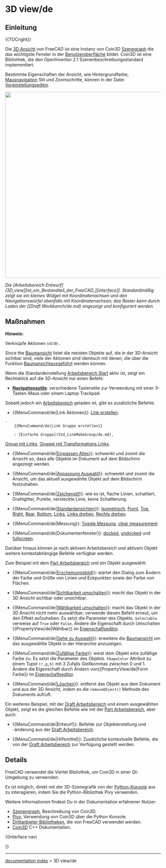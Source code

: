# 3D view/de
## Einleitung


{{TOCright}}

Die [3D Ansicht](3D_view/de.md) von FreeCAD ist eine Instanz von Coin3D [Szenegraph](Scenegraph/de.md) die das wichtigste Fenster in der [Benutzeroberfläche](interface/de.md) bildet. Coin3D ist eine Bibliothek, die den OpenInventor 2.1 Szenenbeschreibungsstandard implementiert.

Bestimmte Eigenschaften der Ansicht, wie Hintergrundfarbe, [Mausnavigation](Mouse_navigation/de.md) Stil und Zoomschritte, können in der Datei [Voreinstellungseditor](Preferences_Editor/de.md).

<img alt="" src=images/FreeCAD_3D_view.png  style="width:600px;">


*Die [Arbeitsbereich Entwurf](3D_view]]_ist_ein_Bestandteil_der_FreeCAD__[[interface]]. Standardmäßig zeigt sie ein kleines Widget mit Koordinatenachsen und den Navigationswürfel ebenfalls mit Koordinatenachsen; das Raster kann durch Laden der [[Draft Workbench/de.md) angezeigt und konfiguriert werden.*

## Maßnahmen


**Hinweis:**

Verknüpfe Aktionen <small>(v0.19)</small> .

Since the [Baumansicht](tree_view/de.md) listet die meisten Objekte auf, die in der 3D-Ansicht sichtbar sind, viele der Aktionen sind identisch mit denen, die über die Funktion [Baumansichtausgeführt](tree_view/de.md) werden können.

Wenn die Standardeinstellung [Arbeitsbereich Start](Start_Workbench/de.md) aktiv ist, zeigt ein Rechtsklick auf die 3D-Ansicht nur einen Befehl:

-    **[Navigationsstile](Mouse_navigation.md)**: verschiedene Tastenstile zur Verwendung mit einer 3-Tasten-Maus oder einem Laptop Trackpad.

Sobald jedoch ein [Arbeitsbereich](Workbenches/de.md) geladen ist, gibt es zusätzliche Befehle:

-    {{MenuCommand/de|Link Aktionen}}: [Link erstellen](Std_LinkMake/de.md).

    -   
        {{MenuCommand/de|Link Gruppe erstellen}}
        
        : [Einfache Gruppe](Std_LinkMakeGroup/de.md),

[Group mit Links](Std_LinkMakeGroup/de.md), [Gruppe mit Transformations Links](Std_LinkMakeGroup/de.md).

-    {{MenuCommand/de|[Einpassen Alles](Std_ViewFitAll/de.md)}}: schwenkt und zoomt die Ansicht so, dass alle Objekte im Dokument auf dem Bildschirm angezeigt werden.

-    {{MenuCommand/de|[Anpassung Auswahl](Std_ViewFitSelection/de.md)}}: schwenkt und zoomt die Ansicht, um das aktuell ausgewählte Objekt auf dem Bildschirm festzuhalten.

-    {{MenuCommand/de|[Zeichenstil](Std_DrawStyle/de.md)}}: wie es ist, flache Linien, schattiert, Drahtgitter, Punkte, versteckte Linie, keine Schattierung.

-    {{MenuCommand/de|[Standardansichten](Std_View_Menu/de.md)}}: [Isometrisch](Std_ViewIsometric/de.md), [Front](Std_ViewFront/de.md), [Top](Std_ViewTop/de.md), [Right](Std_ViewRight/de.md), [Rear](Std_ViewRear/de.md), [Bottom](Std_ViewBottom/de.md), [Links](Std_ViewLinks/de.md), [Links drehen](Std_ViewRotateLinks/de.md), [Rechts drehen](Std_ViewRotateRechts/de.md).

-    {{MenuCommand/de|Messung}}: [Toggle Messung](View_Measure_Toggle_All/de.md), [clear measurement](View_Measure_Clear_All/de.md).

-    {{MenuCommand/de|Dokumentenfenster}}: [docked](Std_ViewDockUndockFullscreen/de.md), [undocked](Std_ViewDockUndockFullscreen/de.md) und [fullscreen](Std_ViewDockUndockFullscreen/de.md).

Darüber hinaus können je nach aktivem Arbeitsbereich und aktivem Objekt weitere kontextabhängige Befehle verfügbar werden.

Zum Beispiel mit dem [Part Arbeitsbereich](Part_Workbench/de.md) und ein Objekt ausgewählt:

-    {{MenuCommand/de|[Erscheinungsbild](Std_SetAppearance/de.md)}}: startet den Dialog zum Ändern der Farbe und Größe von Linien und Eckpunkten sowie der Farbe von Flächen.

-    {{MenuCommand/de|[Sichtbarkeit umschalten](Std_ToggleVisibility/de.md)}}: macht das Objekt in der 3D Ansicht sichtbar oder unsichtbar.

-    {{MenuCommand/de|[Wählbarkeit umschalten](Std_ToggleSelectability/de.md)}}: macht das Objekt in der 3D Ansicht nicht mehr auswählbar; verwende diesen Befehl erneut, um den Effekt aufzuheben. Es setzt die Parameter des Objekts. `Selectable` verweise auf `True` oder `False`. Ändere die Eigenschaft durch Umschalten {{PropertyView/de|Wählbar}} im [Eigenschaftseditor](property_editor/de.md).

-    {{MenuCommand/de|[Gehe zu Auswahl](Std_TreeSelection/de.md)}}: erweitere die [Baumansicht](tree_view/de.md) um das ausgewählte Objekt in der Hierarchie anzuzeigen.

-    {{MenuCommand/de|[Zufällige Farbe](Std_RandomColor/de.md)}}: weist dem Objekt eine zufällige Farbe zu. Es setzt die Parameter des Objekts. `ShapeColor` Attribut zu einem Tupel `(r,g,b)` mit 3 Zufalls Gleitkommas zwischen 0 und 1. Ändere die Eigenschaft durch Ändern von{{PropertyView/de|Form Farbe}} im [Eigenschaftseditor](property_editor/de.md).

-    {{MenuCommand/de|[Löschen](Std_Delete/de.md)}}: entfernt das Objekt aus dem Dokument und aus der 3D Ansicht, indem es die `removeObject()` Methode des Dokuments aufruft.

Ein weiteres Beispiel, mit der [Draft Arbeitsbereich](Draft_Workbench/de.md) und einem ausgewählten Objekt, zeigt es die gleichen Befehle wie mit der [Part Arbeitsbereich](Part_Workbench/de.md), aber auch:

-    {{MenuCommand/de|Entwurf}}: Befehle zur Objekterstellung und -änderung aus der [Draft Arbeitsbereich](Draft_Workbench/de.md).

-    {{MenuCommand/de|Hilfsmittel}}: Zusätzliche kontextuelle Befehle, die von der [Draft Arbeitsbereich](Draft_Workbench/de.md) zur Verfügung gestellt werden.

## Details

FreeCAD verwendet die Viertel Bibliothek, um Coin3D in einer Qt-Umgebung zu verwenden.

Es ist möglich, direkt mit der 3D-Szenegrafik von der [Python-Konsole](Python_console.md) aus zu interagieren, indem Sie die Python-Bibliothek Pivy verwenden.

Weitere Informationen findest Du in der Dokumentation erfahrener Nutzer:

-   [Szenengraph](Scenegraph/de.md), Beschreibung von Coin3D.
-   [Pivy](Pivy/de.md), Verwendung von Coin3D über die Python Konsole.
-   [Drittanbieter Bibliotheken](Third_Party_Libraries/de.md), die von FreeCAD verwendet werden.
-   [Coin3D](https://grey.colorado.edu/coin3d/index.html) C++ Dokumentation.


{{Interface navi

}}

---
[documentation index](../README.md) > 3D view/de
